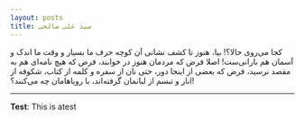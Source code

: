 ```yaml
---
layout: posts
title: سید علی صالحی
---
```


کجا می‌روی حالا؟!
بیا، هنوز تا کشف نشانی آن کوچه
حرف ما بسیار و
وقت ما اندک و
آسمان هم بارانی‌ست!
اصلا فرض که مردمان هنوز در خوابند،
فرض که هیچ نامه‌ای هم به مقصد نرسید،
فرض که بعضی از اینجا دور،
حتی نان از سفره و کلمه از کتاب،
شکوفه از انار و تبسم از لبانمان گرفته‌اند،
با رویاهامان چه می‌کنند؟!






---
**Test**: This is atest
